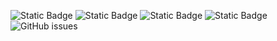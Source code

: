 ![Static Badge](https://img.shields.io/badge/blacklists-60-000000) ![Static Badge](https://img.shields.io/badge/blacklisted-2657675-cc0000) ![Static Badge](https://img.shields.io/badge/whitelisted-2244-00CC00) ![Static Badge](https://img.shields.io/badge/streaming_blacklist-28107-000000) ![GitHub issues](https://img.shields.io/github/issues/fabriziosalmi/blacklists)
